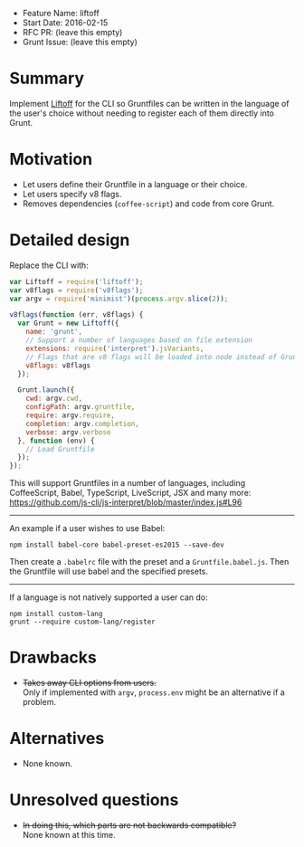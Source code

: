 - Feature Name: liftoff
- Start Date: 2016-02-15
- RFC PR: (leave this empty)
- Grunt Issue: (leave this empty)

# Summary
[summary]: #summary

Implement [Liftoff](https://github.com/js-cli/js-liftoff) for the CLI so
Gruntfiles can be written in the language of the user's choice without needing
to register each of them directly into Grunt.

# Motivation
[motivation]: #motivation

* Let users define their Gruntfile in a language or their choice.
* Let users specify v8 flags.
* Removes dependencies (`coffee-script`) and code from core Grunt.

# Detailed design
[design]: #detailed-design

Replace the CLI with:

```js
var Liftoff = require('liftoff');
var v8flags = require('v8flags');
var argv = require('minimist')(process.argv.slice(2));

v8flags(function (err, v8flags) {
  var Grunt = new Liftoff({
    name: 'grunt',
    // Support a number of languages based on file extension
    extensions: require('interpret').jsVariants,
    // Flags that are v8 flags will be loaded into node instead of Gruntfile
    v8flags: v8flags
  });

  Grunt.launch({
    cwd: argv.cwd,
    configPath: argv.gruntfile,
    require: argv.require,
    completion: argv.completion,
    verbose: argv.verbose
  }, function (env) {
    // Load Gruntfile
  });
});
```

This will support Gruntfiles in a number of languages, including CoffeeScript,
Babel, TypeScript, LiveScript, JSX and many more: https://github.com/js-cli/js-interpret/blob/master/index.js#L96

---

An example if a user wishes to use Babel:

```shell
npm install babel-core babel-preset-es2015 --save-dev
```

Then create a `.babelrc` file with the preset and a `Gruntfile.babel.js`. Then
the Gruntfile will use babel and the specified presets.

---

If a language is not natively supported a user can do:

```shell
npm install custom-lang
grunt --require custom-lang/register
```

# Drawbacks
[drawbacks]: #drawbacks

* ~~Takes away CLI options from users.~~  
  Only if implemented with `argv`, `process.env` might be an alternative if a problem.

# Alternatives
[alternatives]: #alternatives

* None known.

# Unresolved questions
[unresolved]: #unresolved-questions

* ~~In doing this, which parts are not backwards compatible?~~  
  None known at this time.
